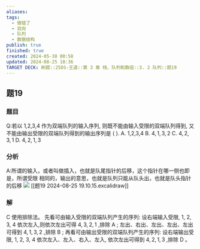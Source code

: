 ```yaml
---
aliases: 
tags:
  - 做错了
  - 双向
  - 队列
  - 数据结构
publish: true
finished: true
created: 2024-05-30 00:58
updated: 2024-08-25 18:36
TARGET DECK: 刷题::25DS-王道::第 3 章 栈、队列和数组::3. 2 队列::题19
---
```

## 题19
### 题目
Q:若以 1,2,3,4 作为双端队列的输入序列, 则既不能由输入受限的双端队列得到, 又不能由输出受限的双端队列得到的输出序列是 ( ).
A. 1,2,3,4 
B. $4,1,3,2$ 
C. $4,2,3,1$ 
D. $4,2,1,3$
### 分析
A:所谓的输入，或者叫做插入，也就是队尾指针的后移，这个指针在哪一侧也即是，所谓受限
相同的，输出的意思，也就是队列只能从队头出，也就是队头指针的后移
![](https://img.hwenyi.tech/202408251909744.webp)
[[题19 2024-08-25 19.10.15.excalidraw]]
### 解
C
使用排除法。
先看可由输入受限的双端队列产生的序列: 设右端输入受限, 1, 2, 3, 4 依次左入,则依次左出可得 $4,3,2,1$ ,排除 $\mathrm{A}$ ; 
左出、右出、左出、左出、左出可得到 $4,1,3,2$ ,排除 $\mathrm{B}$ ; 
再看可由输出受限的双端队列产生的序列: 设右端输出受限, 1, 2, 3, 4 依次左入、左入、右入、左入, 依次左出可得到 $4,2,1,3$ ,排除 $\mathrm{D}$ 。
